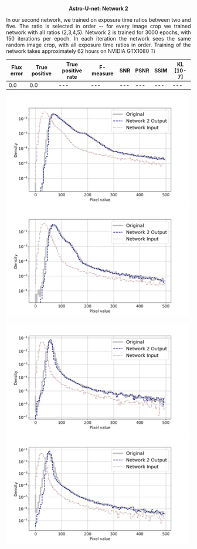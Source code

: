  <p align="center"> <b>  Astro-U-net:  Network 2 </b> </p>
 
 <p style="text-align:justify"> In our second network, we trained on exposure time ratios between two and five. The ratio is selected in order -- for every image crop we trained network with all ratios (2,3,4,5). Network 2 is trained for 3000 epochs, with 150 iterations per epoch. In each  iteration the network sees the same random image crop, with all exposure time ratios in order. Training of the network takes approximately 62 hours on NVIDIA GTX1080 Ti</p>
 
 
 
 | Flux error | True positive |	True positive rate |	F-measure| SNR | PSNR | SSIM | KL [10-7]|
 | --- | --- | --- | --- | --- | --- | --- | --- |
 | 0.0| 0.0 | --- | --- | --- | --- | --- | --- |





<p align="left"><img src="hist/example1.png" height="300px"> <img src="hist/example2.png" height="300px"></p>

<p align="left"><img src="hist/example3.png" height="300px"> <img src="hist/example4.png" height="300px"></p>
